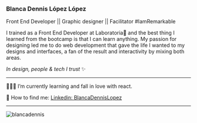 ### Blanca Dennis López López
Front End Developer || Graphic designer || Facilitator #IamRemarkable 

I trained as a Front End Developer at Laboratoria💛 and the best thing I learned from the bootcamp is that I can learn anything. My passion for designing led me to do web development that gave the life I wanted to my designs and interfaces, a fan of the result and interactivity by mixing both areas.



*In design, people & tech I trust*  ✨

------------


👩🏻‍💻 I’m currently learning and fall in love with react.

🔮 How to find me:  [Linkedin: BlancaDennisLopez](https://www.linkedin.com/in/blancadennislopez/)

------------


<p align="left"> <img src="https://github-readme-stats.vercel.app/api?username=blancadennis&show_icons=true&theme=gotham%22%20alt=%22blancadennis" alt="blancadennis" />
<!--
**BlancaDennis/BlancaDennis** is a ✨ _special_ ✨ repository because its `README.md` (this file) appears on your GitHub profile.



https://github-readme-stats.vercel.app/api?username=blancadennis&show_icons=true&theme=gotham%22%20alt=%22blancadennis
Here are some ideas to get you started:

- 🔭 I’m currently working on ...
- 🌱 I’m currently learning ...
- 👯 I’m looking to collaborate on ...
- 🤔 I’m looking for help with ...
- 💬 Ask me about ...
- 📫 How to reach me: ...
- 😄 Pronouns: ...
- ⚡ Fun fact: ...
-->
